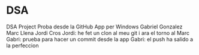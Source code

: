 # DSA
DSA Project
Proba desde la GitHub App per Windows
Gabriel Gonzalez
Marc Llena
Jordi Cros
Jordi: he fet un clon al meu git i ara el torno al Marc
Gabri: prueba para hacer un commit desde la app
Gabri: el push ha salido a la perfeccion


